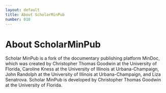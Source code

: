```yaml
---
layout: default
title: About ScholarMinPub
number: 010
---
```


# About ScholarMinPub

Scholar MinPub is a fork of the documentary publishing platform MinDoc, which was created by Christopher Thomas Goodwin at the University of Florida, Caroline Kness at the University of Illinois at Urbana-Champaign, John Randolph at the University of Illinois at Urbana-Champaign, and Liza Senatrova. Scholar MinPub is developed by Christopher Thomas Goodwin at the University of Florida.
